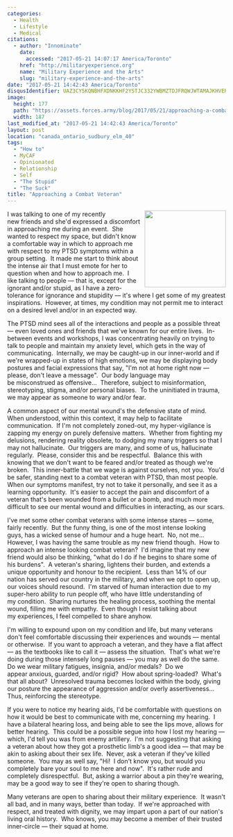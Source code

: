 ```yaml
---
categories:
  - Health
  - Lifestyle
  - Medical
citations:
  - author: "Innominate"
    date:
      accessed: "2017-05-21 14:07:17 America/Toronto"
    href: "http://militaryexperience.org"
    name: "Military Experience and the Arts"
    slug: "military-experience-and-the-arts"
date: "2017-05-21 14:42:43 America/Toronto"
disqusIdentifier: UAZ3CY5KQNBHFXDNKKHF2YSTJC332YWBMZTDJFRQWJWTAMAJKHVERFSX5G7CHBP7N5AJH9NAPUD74SC8HDVFHGNH2ZJZ5VTQ4SSC
image:
  height: 177
  path: "https://assets.forces.army/blog/2017/05/21/approaching-a-combat-veteran/hotlink-ok/combat-ptsd_187x177.png"
  width: 187
last_modified_at: "2017-05-21 14:42:43 America/Toronto"
layout: post
location: "canada_ontario_sudbury_elm_40"
tags:
  - "How to"
  - MyCAF
  - Opinionated
  - Relationship
  - Self
  - "The Stupid"
  - "The Suck"
title: "Approaching a Combat Veteran"
---
```


<img alt="" height="177" src="{{ site.uri.assets }}/blog/2017/05/21/approaching-a-combat-veteran/combat-ptsd_187x177.png"
  style="border: 0px; float: right; margin-bottom: 10px; margin-left: 10px;" width="187" />
<p>
  I was talking to one of my recently new friends and she'd expressed a discomfort in approaching me during an event.&nbsp; She wanted to respect my space, but
  didn't know a comfortable way in which to approach me with respect to my PTSD symptoms within a group setting.&nbsp; It made me start to think about the
  intense air that I must emote for her to question when and how to approach me.&nbsp; I like talking to people &#8212; that is, except for the ignorant and/or
  stupid, as I have a zero-tolerance for ignorance and stupidity &#8212; it's where I get some of my greatest inspirations.&nbsp; However, at times, my
  condition may not permit me to interact on a desired level and/or in an expected way.
</p>
<p>
  The PTSD mind sees all of the interactions and people as a possible threat &#8212; even loved ones and friends that we've known for our entire lives.&nbsp;
  In-between events and workshops, I was concentrating heavily on trying to talk to people and maintain my anxiety level, which gets in the way of
  communicating.&nbsp; Internally, we may be caught-up in our inner-world and if we're wrapped-up in states of high emotions, we may be displaying body postures
  and facial expressions that say, &quot;I'm not at home right now &#8212; please, don't leave a message&quot;.&nbsp; Our body language may be misconstrued as
  offensive&hellip;&nbsp; Therefore, subject to misinformation, stereotyping, stigma, and/or personal biases.&nbsp; To the uninitiated in trauma, we may appear
  as someone to wary and/or fear.
</p>
<p>
  A common aspect of our mental wound's the defensive state of mind.&nbsp; When understood, within this context, it may help to facilitate communication.&nbsp;
  If I'm not completely zoned-out, my hyper-vigilance is zapping my energy on purely defensive matters.&nbsp; Whether from fighting my delusions, rendering
  reality obsolete, to dodging my many triggers so that I may not hallucinate.&nbsp; Our triggers are many, and some of us, hallucinate regularly.&nbsp; Please,
  consider this and be respectful.&nbsp; Balance this with knowing that we don't want to be feared and/or treated as though we're broken.&nbsp; This
  inner-battle that we wage is against ourselves, not you.&nbsp; You'd be safer, standing next to a combat veteran with PTSD, than most people.&nbsp; When our
  symptoms manifest, try not to take it personally, and see it as a learning opportunity.&nbsp; It's easier to accept the pain and discomfort of a veteran
  that's been wounded from a bullet or a bomb, and much more difficult to see our mental wound and difficulties in interacting, as our scars.
</p>
<p>
  I've met some other combat veterans with some intense stares &#8212; some, fairly recently.&nbsp; But the funny thing, is one of the most intense looking
  guys, has a wicked sense of humour and a huge heart.&nbsp; No, not me&hellip;&nbsp; However, I was having the same trouble as my new friend though.&nbsp; How
  to approach an intense looking combat veteran?&nbsp; I'd imagine that my new friend would also be thinking, &quot;what do I do if he begins to share some of
  his burdens&quot;.&nbsp; A veteran's sharing, lightens their burden, and extends a unique opportunity and honour to the recipient.&nbsp; Less than 14% of our
  nation has served our country in the military, and when we opt to open up, our voices should resound.&nbsp; I'm starved of human interaction due to my
  super-hero ability to run people off, who have little understanding of my condition.&nbsp; Sharing nurtures the healing process, soothing the mental wound,
  filling me with empathy.&nbsp; Even though I resist talking about my experiences, I feel compelled to share anyhow.
</p>
<p>
  I'm willing to expound upon on my condition and life, but many veterans don't feel comfortable discussing their experiences and wounds &#8212; mental or
  otherwise.&nbsp; If you want to approach a veteran, and they have a flat affect &#8212; as the textbooks like to call it &#8212; assess the situation.&nbsp;
  That's what we're doing during those intensely long pauses &#8212; you may as well do the same.&nbsp; Do we wear military fatigues, insignia, and/or
  medals?&nbsp; Do we appear anxious, guarded, and/or rigid?&nbsp; How about spring-loaded?&nbsp; What's that all about?&nbsp; Unresolved trauma becomes locked
  within the body, giving our posture the appearance of aggression and/or overly assertiveness&hellip;&nbsp; Thus, reinforcing the stereotype.
</p>
<p>
  If you were to notice my hearing aids, I'd be comfortable with questions on how it would be best to communicate with me, concerning my hearing.&nbsp; I have a
  bilateral hearing loss, and being able to see the lips move, allows for better hearing.&nbsp; This could be a possible segue into how I lost my hearing
  &#8212; which, I'd tell you was from enemy artillery.&nbsp; I'm not suggesting that asking a veteran about how they got a prosthetic limb's a good idea
  &#8212; that may be akin to asking about their sex life.&nbsp; Never, ask a veteran if they've killed someone.&nbsp; You may as well say, &quot;Hi!&nbsp; I
  don't know you, but would you completely bare your soul to me here and now&quot.&nbsp; It's rather rude and completely disrespectful.&nbsp; But, asking a
  warrior about a pin they're wearing, may be a good way to see if they're open to sharing though.
</p>
<p>
  Many veterans are open to sharing about their military experience.&nbsp; It wasn't all bad, and in many ways, better than today.&nbsp; If we're approached
  with respect, and treated with dignity, we may impart upon a part of our nation's living oral history.&nbsp; Who knows, you may become a member of their
  trusted inner-circle &#8212; their squad at home.
</p>
